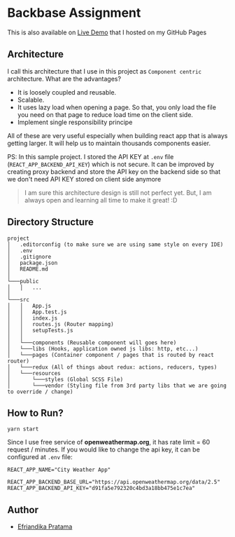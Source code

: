 # Backbase Assignment

This is also available on [Live Demo](https://efriandika.github.io/backbase-react/) that I hosted on my GitHub Pages 

## Architecture

I call this architecture that I use in this project as `Component centric` architecture. What are the advantages?
* It is loosely coupled and reusable. 
* Scalable. 
* It uses lazy load when opening a page. So that, you only load the file you need on that page to reduce load time on the client side.
* Implement single responsibility principe

All of these are very useful especially when building react app that is always getting larger. It will help us to maintain thousands components easier.

PS:
In this sample project. I stored the API KEY at `.env` file (`REACT_APP_BACKEND_API_KEY`) which is not secure. It can be improved by creating proxy backend and store the API key on the backend side so that we don't need API KEY stored on client side anymore

> I am sure this architecture design is still not perfect yet. 
> But, I am always open and learning all time to make it great! :D

## Directory Structure

```
project
│   .editorconfig (to make sure we are using same style on every IDE)
│   .env
│   .gitignore
│   package.json
│   README.md
│   
└───public
│   │   ...
│   
└───src
│   │   App.js
│   │   App.test.js
│   │   index.js
│   │   routes.js (Router mapping)
│   │   setupTests.js
│   │
│   └───components (Reusable component will goes here)
│   └───libs (Hooks, application owned js libs: http, etc...)
│   └───pages (Container component / pages that is routed by react router)
│   └───redux (All of things about redux: actions, reducers, types)
│   └───resources
│       └───styles (Global SCSS File)
│       └───vendor (Styling file from 3rd party libs that we are going to override / change)
```

## How to Run?

```
yarn start
```

Since I use free service of **openweathermap.org**, it has rate limit = 60 request / minutes.
If you would like to change the api key, it can be configured at `.env` file:
```
REACT_APP_NAME="City Weather App"

REACT_APP_BACKEND_BASE_URL="https://api.openweathermap.org/data/2.5"
REACT_APP_BACKEND_API_KEY="d91fa5e792320c4bd3a18bb475e1c7ea"
```

## Author

* [Efriandika Pratama](https://www.linkedin.com/in/efriandika/)
